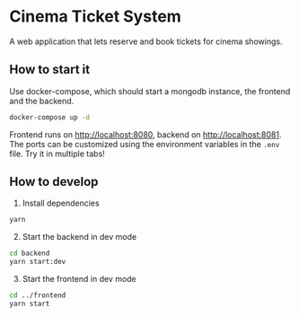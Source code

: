 # Cinema Ticket System
A web application that lets reserve and book tickets for cinema showings.

## How to start it
Use docker-compose, which should start a mongodb instance, the frontend and the backend.
```sh
docker-compose up -d
```
Frontend runs on [http://localhost:8080](http://localhost:8080), backend on [http://localhost:8081](http://localhost:8081). The ports can be customized using the environment variables in the `.env` file. Try it in multiple tabs!

## How to develop

1. Install dependencies
```sh
yarn
```

2. Start the backend in dev mode
```sh
cd backend
yarn start:dev
```

3. Start the frontend in dev mode
```sh
cd ../frontend
yarn start
```

